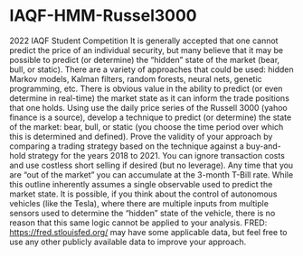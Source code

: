 # IAQF-HMM-Russel3000
2022 IAQF Student Competition
It is generally accepted that one cannot predict the price of an individual security, but many believe that it may be possible to predict (or determine) the “hidden” state of the market (bear, bull, or static). There are a variety of approaches that could be used: hidden Markov models, Kalman filters, random forests, neural nets, genetic programming, etc. There is obvious value in the ability to predict (or even determine in real-time) the market state as it can inform the trade positions that one holds.
Using use the daily price series of the Russell 3000 (yahoo finance is a source), develop a technique to predict (or determine) the state of the market: bear, bull, or static (you choose the time period over which this is determined and defined). Prove the validity of your approach by comparing a trading strategy based on the technique against a buy-and-hold strategy for the years 2018 to 2021. You can
ignore transaction costs and use costless short selling if desired (but no leverage). Any time that you are “out of the market” you can accumulate at the 3-month T-Bill rate.
While this outline inherently assumes a single observable used to predict the market state. It is possible, if you think about the control of autonomous vehicles (like the Tesla), where there are multiple inputs from multiple sensors used to determine the “hidden” state of the vehicle, there is no reason that this same logic cannot be applied to your analysis. FRED: https://fred.stlouisfed.org/ may have some applicable data, but feel free to use any other publicly available data to improve your approach.
